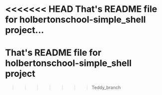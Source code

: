 <<<<<<< HEAD
That's README file for holbertonschool-simple_shell project...
=======
# That's README file for holbertonschool-simple_shell project
>>>>>>> Teddy_branch
